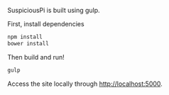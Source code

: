 SuspiciousPi is built using gulp.

First, install dependencies

```sh
npm install
bower install
```

Then build and run!

```sh
gulp
```

Access the site locally through [http://localhost:5000](http://localhost:5000).